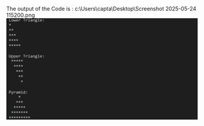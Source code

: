 The output of the Code is :
c:\Users\capta\Desktop\Screenshot 2025-05-24 115200.png
![alt text](<Screenshot 2025-05-24 115200.png>)